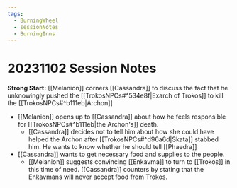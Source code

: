 ```yaml
---
tags:
  - BurningWheel
  - sessionNotes
  - BurningInns
---
```

# 20231102 Session Notes
**Strong Start:** [[Melanion]] corners [[Cassandra]] to discuss the fact that he unknowingly pushed the [[TrokosNPCs#^534e8f|Exarch of Trokos]] to kill the [[TrokosNPCs#^b111eb|Archon]]
- [[Melanion]] opens up to [[Cassandra]] about how he feels responsible for [[TrokosNPCs#^b111eb|the Archon's]] death.
	- [[Cassandra]] decides not to tell him about how she could have helped the Archon after [[TrokosNPCs#^d96a6d|Skata]] stabbed him.  He wants to know whether he should tell [[Phaedra]]
- [[Cassandra]] wants to get necessary food and supplies to the people.
	- [[Melanion]] suggests convincing [[Enkavma]] to turn to [[Trokos]] in this time of need.  [[Cassandra]] counters by stating that the Enkavmans will never accept food from Trokos.